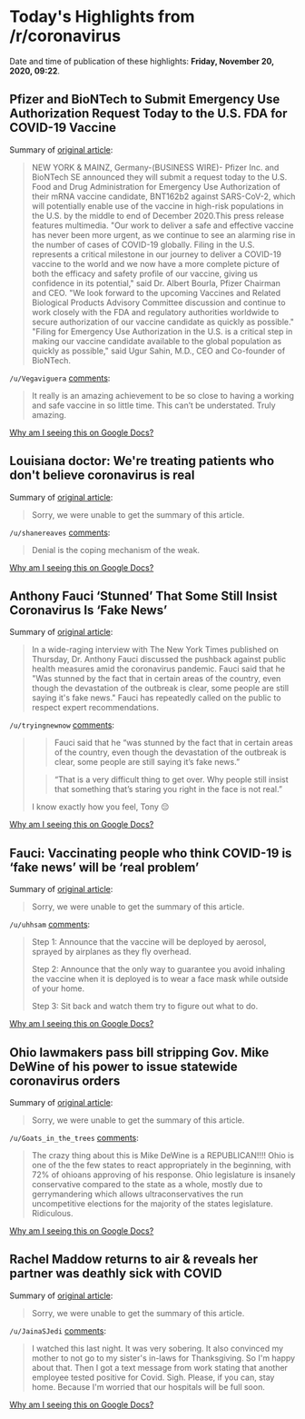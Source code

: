 # Today's Highlights from /r/coronavirus

Date and time of publication of these highlights: **Friday, November 20, 2020, 09:22**.

## Pfizer and BioNTech to Submit Emergency Use Authorization Request Today to the U.S. FDA for COVID-19 Vaccine

Summary of [original article](https://www.pfizer.com/news/press-release/press-release-detail/pfizer-and-biontech-submit-emergency-use-authorization):

> NEW YORK & MAINZ, Germany-(BUSINESS WIRE)- Pfizer Inc. and BioNTech SE announced they will submit a request today to the U.S. Food and Drug Administration for Emergency Use Authorization of their mRNA vaccine candidate, BNT162b2 against SARS-CoV-2, which will potentially enable use of the vaccine in high-risk populations in the U.S. by the middle to end of December 2020.This press release features multimedia. "Our work to deliver a safe and effective vaccine has never been more urgent, as we continue to see an alarming rise in the number of cases of COVID-19 globally. Filing in the U.S. represents a critical milestone in our journey to deliver a COVID-19 vaccine to the world and we now have a more complete picture of both the efficacy and safety profile of our vaccine, giving us confidence in its potential," said Dr. Albert Bourla, Pfizer Chairman and CEO. "We look forward to the upcoming Vaccines and Related Biological Products Advisory Committee discussion and continue to work closely with the FDA and regulatory authorities worldwide to secure authorization of our vaccine candidate as quickly as possible." "Filing for Emergency Use Authorization in the U.S. is a critical step in making our vaccine candidate available to the global population as quickly as possible," said Ugur Sahin, M.D., CEO and Co-founder of BioNTech.

`/u/Vegaviguera` [comments](https://www.reddit.com/r/Coronavirus/comments/jxno8m/pfizer_and_biontech_to_submit_emergency_use/):

> It really is an amazing achievement to be so close to having a working and safe vaccine in so little time. This can’t be understated. Truly amazing.

[Why am I seeing this on Google Docs?](https://docs.google.com/document/d/1Dc6We63vOXIZsc0op-Bt4abqkYjXzOigalQqFxmvvbM/edit?usp=sharing)

## Louisiana doctor: We're treating patients who don't believe coronavirus is real

Summary of [original article](https://www.theadvocate.com/baton_rouge/news/coronavirus/article_e85c8c64-2ab2-11eb-a5cd-e3714fe5c3cf.html):

> Sorry, we were unable to get the summary of this article.

`/u/shanereaves` [comments](https://www.reddit.com/r/Coronavirus/comments/jxoxoe/louisiana_doctor_were_treating_patients_who_dont/):

> Denial is the coping mechanism of the weak.

[Why am I seeing this on Google Docs?](https://docs.google.com/document/d/1Dc6We63vOXIZsc0op-Bt4abqkYjXzOigalQqFxmvvbM/edit?usp=sharing)

## Anthony Fauci ‘Stunned’ That Some Still Insist Coronavirus Is ‘Fake News’

Summary of [original article](https://www.inquisitr.com/6390867/anthony-fauci-stunned-coronavirus-fake-news/):

> In a wide-raging interview with The New York Times published on Thursday, Dr. Anthony Fauci discussed the pushback against public health measures amid the coronavirus pandemic. Fauci said that he "Was stunned by the fact that in certain areas of the country, even though the devastation of the outbreak is clear, some people are still saying it's fake news." Fauci has repeatedly called on the public to respect expert recommendations.

`/u/tryingnewnow` [comments](https://www.reddit.com/r/Coronavirus/comments/jxctgw/anthony_fauci_stunned_that_some_still_insist/):

> >Fauci said that he “was stunned by the fact that in certain areas of the country, even though the devastation of the outbreak is clear, some people are still saying it’s fake news.”
> 
> >“That is a very difficult thing to get over. Why people still insist that something that’s staring you right in the face is not real.”
> 
> I know exactly how you feel, Tony 😔

[Why am I seeing this on Google Docs?](https://docs.google.com/document/d/1Dc6We63vOXIZsc0op-Bt4abqkYjXzOigalQqFxmvvbM/edit?usp=sharing)

## Fauci: Vaccinating people who think COVID-19 is ‘fake news’ will be ‘real problem’

Summary of [original article](https://www.kansascity.com/news/coronavirus/article247299294.html#storylink=rss):

> Sorry, we were unable to get the summary of this article.

`/u/uhhsam` [comments](https://www.reddit.com/r/Coronavirus/comments/jxdzui/fauci_vaccinating_people_who_think_covid19_is/):

> Step 1: Announce that the vaccine will be deployed by aerosol, sprayed by airplanes as they fly overhead.
> 
> Step 2: Announce that the only way to guarantee you avoid inhaling the vaccine when it is deployed is to wear a face mask while outside of your home.
> 
> Step 3: Sit back and watch them try to figure out what to do.

[Why am I seeing this on Google Docs?](https://docs.google.com/document/d/1Dc6We63vOXIZsc0op-Bt4abqkYjXzOigalQqFxmvvbM/edit?usp=sharing)

## Ohio lawmakers pass bill stripping Gov. Mike DeWine of his power to issue statewide coronavirus orders

Summary of [original article](https://www.cleveland.com/open/2020/11/ohio-lawmakers-pass-bill-stripping-gov-mike-dewine-of-his-power-to-issue-statewide-coronavirus-orders.html):

> Sorry, we were unable to get the summary of this article.

`/u/Goats_in_the_trees` [comments](https://www.reddit.com/r/Coronavirus/comments/jxnuvd/ohio_lawmakers_pass_bill_stripping_gov_mike/):

> The crazy thing about this is Mike DeWine is a REPUBLICAN!!!! Ohio is one of the the few states to react appropriately in the beginning, with 72% of ohioans approving of his response. Ohio legislature is insanely conservative compared to the state as a whole, mostly due to gerrymandering which allows ultraconservatives the run uncompetitive elections for the majority of the states legislature. Ridiculous.

[Why am I seeing this on Google Docs?](https://docs.google.com/document/d/1Dc6We63vOXIZsc0op-Bt4abqkYjXzOigalQqFxmvvbM/edit?usp=sharing)

## Rachel Maddow returns to air & reveals her partner was deathly sick with COVID

Summary of [original article](https://www.lgbtqnation.com/2020/11/rachel-maddow-returns-air-reveals-partner-deathly-sick-covid/):

> Sorry, we were unable to get the summary of this article.

`/u/JainaSJedi` [comments](https://www.reddit.com/r/Coronavirus/comments/jxpxkw/rachel_maddow_returns_to_air_reveals_her_partner/):

> I watched this last night. It was very sobering. It also convinced my mother to not go to my sister's in-laws for Thanksgiving. So I'm happy about that. Then I got a text message from work stating that another employee tested positive for Covid. Sigh. Please, if you can, stay home. Because I'm worried that our hospitals will be full soon.

[Why am I seeing this on Google Docs?](https://docs.google.com/document/d/1Dc6We63vOXIZsc0op-Bt4abqkYjXzOigalQqFxmvvbM/edit?usp=sharing)

